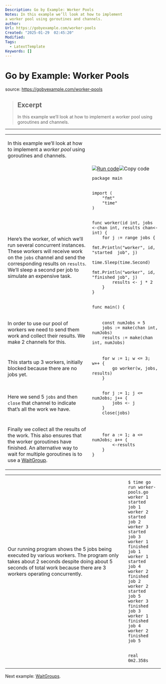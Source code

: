 ```yaml
---
Description: Go by Example: Worker Pools
Notes: In this example we’ll look at how to implement
a worker pool using goroutines and channels.
author: 
Url: https://gobyexample.com/worker-pools
Created: "2025-01-29  02:45:20"
Modified: 
Tags:
  - LatextTemplate
Keywords: []
---
```


# Go by Example: Worker Pools

source: https://gobyexample.com/worker-pools

> ## Excerpt
> In this example we’ll look at how to implement
a worker pool using goroutines and channels.

---
<table><tbody><tr><td><p>In this example we’ll look at how to implement a <em>worker pool</em> using goroutines and channels.</p></td><td></td></tr><tr><td></td><td><a href="https://go.dev/play/p/hiSJJsYZJKL"><img title="Run code" src="https://gobyexample.com/play.png"></a><img title="Copy code" src="https://gobyexample.com/clipboard.png"><pre><code><span><span><span>package</span> <span>main</span></span></span></code></pre></td></tr><tr><td></td><td><pre><code><span><span><span>import</span> <span>(</span>
</span></span><span><span>    <span>"fmt"</span>
</span></span><span><span>    <span>"time"</span>
</span></span><span><span><span>)</span></span></span></code></pre></td></tr><tr><td><p>Here’s the worker, of which we’ll run several concurrent instances. These workers will receive work on the <code>jobs</code> channel and send the corresponding results on <code>results</code>. We’ll sleep a second per job to simulate an expensive task.</p></td><td><pre><code><span><span><span>func</span> <span>worker</span><span>(</span><span>id</span> <span>int</span><span>,</span> <span>jobs</span> <span>&lt;-</span><span>chan</span> <span>int</span><span>,</span> <span>results</span> <span>chan</span><span>&lt;-</span> <span>int</span><span>)</span> <span>{</span>
</span></span><span><span>    <span>for</span> <span>j</span> <span>:=</span> <span>range</span> <span>jobs</span> <span>{</span>
</span></span><span><span>        <span>fmt</span><span>.</span><span>Println</span><span>(</span><span>"worker"</span><span>,</span> <span>id</span><span>,</span> <span>"started  job"</span><span>,</span> <span>j</span><span>)</span>
</span></span><span><span>        <span>time</span><span>.</span><span>Sleep</span><span>(</span><span>time</span><span>.</span><span>Second</span><span>)</span>
</span></span><span><span>        <span>fmt</span><span>.</span><span>Println</span><span>(</span><span>"worker"</span><span>,</span> <span>id</span><span>,</span> <span>"finished job"</span><span>,</span> <span>j</span><span>)</span>
</span></span><span><span>        <span>results</span> <span>&lt;-</span> <span>j</span> <span>*</span> <span>2</span>
</span></span><span><span>    <span>}</span>
</span></span><span><span><span>}</span></span></span></code></pre></td></tr><tr><td></td><td><pre><code><span><span><span>func</span> <span>main</span><span>()</span> <span>{</span></span></span></code></pre></td></tr><tr><td><p>In order to use our pool of workers we need to send them work and collect their results. We make 2 channels for this.</p></td><td><pre><code><span><span>    <span>const</span> <span>numJobs</span> <span>=</span> <span>5</span>
</span></span><span><span>    <span>jobs</span> <span>:=</span> <span>make</span><span>(</span><span>chan</span> <span>int</span><span>,</span> <span>numJobs</span><span>)</span>
</span></span><span><span>    <span>results</span> <span>:=</span> <span>make</span><span>(</span><span>chan</span> <span>int</span><span>,</span> <span>numJobs</span><span>)</span></span></span></code></pre></td></tr><tr><td><p>This starts up 3 workers, initially blocked because there are no jobs yet.</p></td><td><pre><code><span><span>    <span>for</span> <span>w</span> <span>:=</span> <span>1</span><span>;</span> <span>w</span> <span>&lt;=</span> <span>3</span><span>;</span> <span>w</span><span>++</span> <span>{</span>
</span></span><span><span>        <span>go</span> <span>worker</span><span>(</span><span>w</span><span>,</span> <span>jobs</span><span>,</span> <span>results</span><span>)</span>
</span></span><span><span>    <span>}</span></span></span></code></pre></td></tr><tr><td><p>Here we send 5 <code>jobs</code> and then <code>close</code> that channel to indicate that’s all the work we have.</p></td><td><pre><code><span><span>    <span>for</span> <span>j</span> <span>:=</span> <span>1</span><span>;</span> <span>j</span> <span>&lt;=</span> <span>numJobs</span><span>;</span> <span>j</span><span>++</span> <span>{</span>
</span></span><span><span>        <span>jobs</span> <span>&lt;-</span> <span>j</span>
</span></span><span><span>    <span>}</span>
</span></span><span><span>    <span>close</span><span>(</span><span>jobs</span><span>)</span></span></span></code></pre></td></tr><tr><td><p>Finally we collect all the results of the work. This also ensures that the worker goroutines have finished. An alternative way to wait for multiple goroutines is to use a <a href="https://gobyexample.com/waitgroups">WaitGroup</a>.</p></td><td><pre><code><span><span>    <span>for</span> <span>a</span> <span>:=</span> <span>1</span><span>;</span> <span>a</span> <span>&lt;=</span> <span>numJobs</span><span>;</span> <span>a</span><span>++</span> <span>{</span>
</span></span><span><span>        <span>&lt;-</span><span>results</span>
</span></span><span><span>    <span>}</span>
</span></span><span><span><span>}</span></span></span></code></pre></td></tr></tbody></table>

<table><tbody><tr><td><p>Our running program shows the 5 jobs being executed by various workers. The program only takes about 2 seconds despite doing about 5 seconds of total work because there are 3 workers operating concurrently.</p></td><td><pre><code><span><span><span>$</span> time go run worker-pools.go 
</span></span><span><span><span>worker 1 started  job 1
</span></span></span><span><span><span>worker 2 started  job 2
</span></span></span><span><span><span>worker 3 started  job 3
</span></span></span><span><span><span>worker 1 finished job 1
</span></span></span><span><span><span>worker 1 started  job 4
</span></span></span><span><span><span>worker 2 finished job 2
</span></span></span><span><span><span>worker 2 started  job 5
</span></span></span><span><span><span>worker 3 finished job 3
</span></span></span><span><span><span>worker 1 finished job 4
</span></span></span><span><span><span>worker 2 finished job 5</span></span></span></code></pre></td></tr><tr><td></td><td><pre><code><span><span><span>real    0m2.358s</span></span></span></code></pre></td></tr></tbody></table>

Next example: [WaitGroups](https://gobyexample.com/waitgroups).
